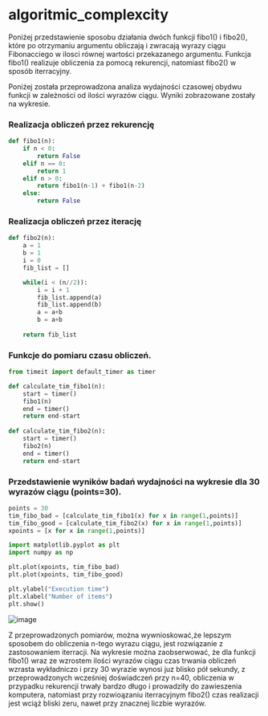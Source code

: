 # algoritmic_complexcity

Poniżej przedstawienie sposobu działania dwóch funkcji fibo1() i fibo2(), które po otrzymaniu argumentu
obliczają i zwracają wyrazy ciągu Fibonacciego w ilosci równej wartości przekazanego argumentu. 
Funkcja fibo1() realizuje obliczenia za pomocą rekurencji, natomiast fibo2() w sposób iterracyjny.

Poniżej została przeprowadzona analiza wydajności czasowej obydwu funkcji w zależności od ilości wyrazów ciągu.
Wyniki zobrazowane zostały na wykresie.

### Realizacja obliczeń przez rekurencję 
```py
def fibo1(n):
    if n < 0:
        return False
    elif n == 0:
        return 1
    elif n > 0:
        return fibo1(n-1) + fibo1(n-2)
    else:
        return False
```


### Realizacja obliczeń przez iterację 

```py
def fibo2(n):
    a = 1
    b = 1
    i = 0
    fib_list = []

    while(i < (n//2)):
        i = i + 1
        fib_list.append(a)
        fib_list.append(b)
        a = a+b
        b = a+b
       
    return fib_list
```


### Funkcje do pomiaru czasu obliczeń. 
```py
from timeit import default_timer as timer

def calculate_tim_fibo1(n):
    start = timer()
    fibo1(n)
    end = timer()
    return end-start
    
def calculate_tim_fibo2(n):
    start = timer()
    fibo2(n)
    end = timer()
    return end-start
```

### Przedstawienie wyników badań wydajności na wykresie dla 30 wyrazów ciągu (points=30).
```py
points = 30
tim_fibo_bad = [calculate_tim_fibo1(x) for x in range(1,points)]
tim_fibo_good = [calculate_tim_fibo2(x) for x in range(1,points)]
xpoints = [x for x in range(1,points)]

import matplotlib.pyplot as plt
import numpy as np

plt.plot(xpoints, tim_fibo_bad)
plt.plot(xpoints, tim_fibo_good)

plt.ylabel("Execution time")
plt.xlabel("Number of items")
plt.show()
```
![image](https://user-images.githubusercontent.com/111123372/200371140-740f3eff-f715-4fe3-90ce-288407b7ba78.png)


Z przeprowadzonych pomiarów, można wywnioskować,że lepszym sposobem do obliczenia n-tego wyrazu ciągu,
jest rozwiązanie z zastosowaniem iterracji. Na wykresie można zaobserwować, że dla funkcji fibo1() 
wraz ze wzrostem ilości wyrazów ciągu czas trwania obliczeń wzrasta wykładniczo i przy 30 wyrazie wynosi juz blisko pół sekundy, 
z przeprowadzonych wcześniej doświadczeń przy n=40, obliczenia w przypadku rekurencji trwały bardzo długo i prowadziły do zawieszenia komputera,
natomiast przy rozwioązaniu iterracyjnym fibo2() czas realizacji jest wciąż bliski zeru, nawet przy znacznej liczbie wyrazów.




